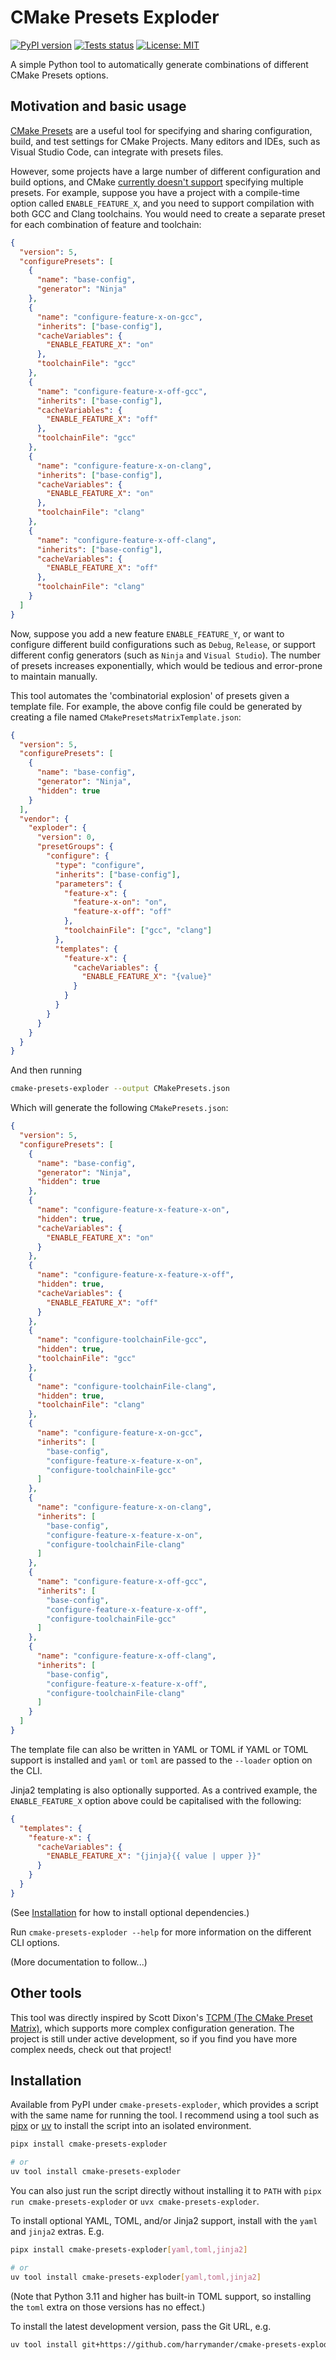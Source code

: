# CMake Presets Exploder

[![PyPI version](https://img.shields.io/pypi/v/cmake-presets-exploder)](https://pypi.org/project/cmake-presets-exploder/)
[![Tests status](https://github.com/harrymander/cmake-presets-exploder/actions/workflows/test.yml/badge.svg?event=push)]()
[![License: MIT](https://img.shields.io/badge/License-MIT-yellow.svg)](https://github.com/harrymander/cmake-presets-exploder/blob/main/LICENSE)

A simple Python tool to automatically generate combinations of different CMake
Presets options.

## Motivation and basic usage

[CMake Presets](https://cmake.org/cmake/help/latest/manual/cmake-presets.7.html)
are a useful tool for specifying and sharing configuration, build, and test
settings for CMake Projects. Many editors and IDEs, such as Visual Studio Code,
can integrate with presets files.

However, some projects have a large number of different configuration and build
options, and CMake
[currently doesn't support](https://gitlab.kitware.com/cmake/cmake/-/issues/22538)
specifying multiple presets. For example, suppose you have a project with a
compile-time option called `ENABLE_FEATURE_X`, and you need to support
compilation with both GCC and Clang toolchains. You would need to create a
separate preset for each combination of feature and toolchain:

```json
{
  "version": 5,
  "configurePresets": [
    {
      "name": "base-config",
      "generator": "Ninja"
    },
    {
      "name": "configure-feature-x-on-gcc",
      "inherits": ["base-config"],
      "cacheVariables": {
        "ENABLE_FEATURE_X": "on"
      },
      "toolchainFile": "gcc"
    },
    {
      "name": "configure-feature-x-off-gcc",
      "inherits": ["base-config"],
      "cacheVariables": {
        "ENABLE_FEATURE_X": "off"
      },
      "toolchainFile": "gcc"
    },
    {
      "name": "configure-feature-x-on-clang",
      "inherits": ["base-config"],
      "cacheVariables": {
        "ENABLE_FEATURE_X": "on"
      },
      "toolchainFile": "clang"
    },
    {
      "name": "configure-feature-x-off-clang",
      "inherits": ["base-config"],
      "cacheVariables": {
        "ENABLE_FEATURE_X": "off"
      },
      "toolchainFile": "clang"
    }
  ]
}
```

Now, suppose you add a new feature `ENABLE_FEATURE_Y`, or want to configure
different build configurations such as `Debug`, `Release`, or support different
config generators (such as `Ninja` and `Visual Studio`). The number of presets
increases exponentially, which would be tedious and error-prone to maintain
manually.

This tool automates the 'combinatorial explosion' of presets given a template
file. For example, the above config file could be generated by creating a file
named `CMakePresetsMatrixTemplate.json`:

```json
{
  "version": 5,
  "configurePresets": [
    {
      "name": "base-config",
      "generator": "Ninja",
      "hidden": true
    }
  ],
  "vendor": {
    "exploder": {
      "version": 0,
      "presetGroups": {
        "configure": {
          "type": "configure",
          "inherits": ["base-config"],
          "parameters": {
            "feature-x": {
              "feature-x-on": "on",
              "feature-x-off": "off"
            },
            "toolchainFile": ["gcc", "clang"]
          },
          "templates": {
            "feature-x": {
              "cacheVariables": {
                "ENABLE_FEATURE_X": "{value}"
              }
            }
          }
        }
      }
    }
  }
}
```

And then running

```bash
cmake-presets-exploder --output CMakePresets.json
```

Which will generate the following `CMakePresets.json`:

```json
{
  "version": 5,
  "configurePresets": [
    {
      "name": "base-config",
      "generator": "Ninja",
      "hidden": true
    },
    {
      "name": "configure-feature-x-feature-x-on",
      "hidden": true,
      "cacheVariables": {
        "ENABLE_FEATURE_X": "on"
      }
    },
    {
      "name": "configure-feature-x-feature-x-off",
      "hidden": true,
      "cacheVariables": {
        "ENABLE_FEATURE_X": "off"
      }
    },
    {
      "name": "configure-toolchainFile-gcc",
      "hidden": true,
      "toolchainFile": "gcc"
    },
    {
      "name": "configure-toolchainFile-clang",
      "hidden": true,
      "toolchainFile": "clang"
    },
    {
      "name": "configure-feature-x-on-gcc",
      "inherits": [
        "base-config",
        "configure-feature-x-feature-x-on",
        "configure-toolchainFile-gcc"
      ]
    },
    {
      "name": "configure-feature-x-on-clang",
      "inherits": [
        "base-config",
        "configure-feature-x-feature-x-on",
        "configure-toolchainFile-clang"
      ]
    },
    {
      "name": "configure-feature-x-off-gcc",
      "inherits": [
        "base-config",
        "configure-feature-x-feature-x-off",
        "configure-toolchainFile-gcc"
      ]
    },
    {
      "name": "configure-feature-x-off-clang",
      "inherits": [
        "base-config",
        "configure-feature-x-feature-x-off",
        "configure-toolchainFile-clang"
      ]
    }
  ]
}
```

The template file can also be written in YAML or TOML if YAML or TOML support is
installed and `yaml` or `toml` are passed to the `--loader` option on the CLI.

Jinja2 templating is also optionally supported. As a contrived example, the
`ENABLE_FEATURE_X` option above could be capitalised with the following:

```json
{
  "templates": {
    "feature-x": {
      "cacheVariables": {
        "ENABLE_FEATURE_X": "{jinja}{{ value | upper }}"
      }
    }
  }
}
```

(See [Installation](#installation) for how to install optional dependencies.)

Run `cmake-presets-exploder --help` for more information on the different CLI
options.

(More documentation to follow...)

## Other tools

This tool was directly inspired by Scott Dixon's
[TCPM (The CMake Preset Matrix)](https://github.com/thirtytwobits/the-cmake-preset-matrix),
which supports more complex configuration generation. The project is still under
active development, so if you find you have more complex needs, check out that
project!

## Installation

Available from PyPI under `cmake-presets-exploder`, which provides a script with
the same name for running the tool. I recommend using a tool such as
[pipx](https://pipx.pypa.io/stable/installation/) or
[uv](https://docs.astral.sh/uv/getting-started/installation/) to install the
script into an isolated environment.

```bash
pipx install cmake-presets-exploder

# or
uv tool install cmake-presets-exploder
```

You can also just run the script directly without installing it to `PATH` with
`pipx run cmake-presets-exploder` or `uvx cmake-presets-exploder`.

To install optional YAML, TOML, and/or Jinja2 support, install with the `yaml`
and `jinja2` extras. E.g.

```bash
pipx install cmake-presets-exploder[yaml,toml,jinja2]

# or
uv tool install cmake-presets-exploder[yaml,toml,jinja2]
```

(Note that Python 3.11 and higher has built-in TOML support, so installing the
`toml` extra on those versions has no effect.)

To install the latest development version, pass the Git URL, e.g.

```bash
uv tool install git+https://github.com/harrymander/cmake-presets-exploder.git
```
